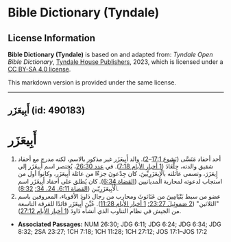 # Bible Dictionary (Tyndale)

## License Information

**Bible Dictionary (Tyndale)** is based on and adapted from: _Tyndale Open Bible Dictionary_, [Tyndale House Publishers](https://tyndaleopenresources.com/), 2023, which is licensed under a [CC BY-SA 4.0 license](https://creativecommons.org/licenses/by-sa/4.0/legalcode.en).

This markdown version is provided under the same license.



--------------------------------

## أَبِيعَزَر (id: 490183)

أَبِيعَزَر
==========

1. أحد أحفاد مَنَسَّى ([يَشوع 17:1](https://ref.ly/Josh17:1-Josh17:2)–[2](https://ref.ly/Josh17:1-Josh17:2)). والد أَبِيعَزَر غير مذكور بالاسم، لكنه مدرج مع أحفاد شقيق والدته، جِلْعَادَ ([1 أخبار الأيام 7:18](https://ref.ly/1Chr7:18)). في [عدد 26:30](https://ref.ly/Num26:30)، يُختصر اسم أَبِيعَزَر إلى إِيعَزَرَ، وتسمى عائلته بٱلْإِيعَزَرِيِّينَ. كان جِدْعونَ جزءًا من عائلة أَبِيعَزَر، وكانوا أول من استجاب لدعوته لمحاربة المديانيين ([القضاة 6:34](https://ref.ly/Judg6:34)). كان يُطلق على أحفاد أَبِيعَزَر اسم ٱلْأَبِيعَزَرِيّين ([القضاة 6:11، 24، 34؛](https://ref.ly/Judg6:11,Judg6:24,Judg6:34) [8:32](https://ref.ly/Judg8:32)).
2. عضو من سبط بَنْيَامِينَ من عَنَاثوثَ ومحارب من رجال دَاودَ الأقوياء، المعروفين باسم "الثلاثين" ([2 صَموئِيلَ 23:27؛](https://ref.ly/2Sam23:27) [1 أخبار الأيام 11:28](https://ref.ly/1Chr11:28)). عُيِّنَ أَبِيعَزَر قائدًا للفرقة التاسعة من الجيش في نظام التناوب الذي أنشأه دَاودَ ([1 أخبار الأيام 27:12](https://ref.ly/1Chr27:12)).

* **Associated Passages:** NUM 26:30; JDG 6:11; JDG 6:24; JDG 6:34; JDG 8:32; 2SA 23:27; 1CH 7:18; 1CH 11:28; 1CH 27:12; JOS 17:1–JOS 17:2

